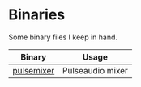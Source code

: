 # Binaries

Some binary files I keep in hand.

| Binary                                                     | Usage            |
|------------------------------------------------------------|------------------|
| [pulsemixer](https://github.com/GeorgeFilipkin/pulsemixer) | Pulseaudio mixer |
